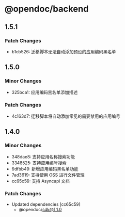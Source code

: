 # @opendoc/backend

## 1.5.1

### Patch Changes

- b1cb526: 迁移脚本无法自动添加预设的应用编码黑名单

## 1.5.0

### Minor Changes

- 325bca1: 应用编码黑名单添加描述

### Patch Changes

- 4c163d7: 迁移脚本将自动添加常见的需要禁用的应用编号

## 1.4.0

### Minor Changes

- 348dae8: 支持应用名称搜索功能
- 3348525: 支持应用编号搜索
- 9dfbb49: 新增应用编码黑名单功能
- 7ad3619: 支持使用 OSS 进行文件管理
- cc65c59: 支持 Asyncapi 文档

### Patch Changes

- Updated dependencies [cc65c59]
  - @opendoc/sdk@1.1.0
